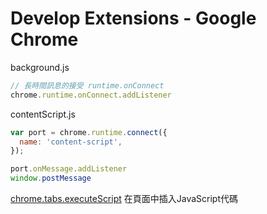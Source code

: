 # Develop Extensions - Google Chrome

background.js

```js
// 長時間訊息的接受 runtime.onConnect
chrome.runtime.onConnect.addListener
```

contentScript.js

```js
var port = chrome.runtime.connect({
  name: 'content-script',
});

port.onMessage.addListener
window.postMessage
```

[chrome.tabs.executeScript](https://crxdoc-zh.appspot.com/extensions/tabs#method-executeScript) 在頁面中插入JavaScript代碼